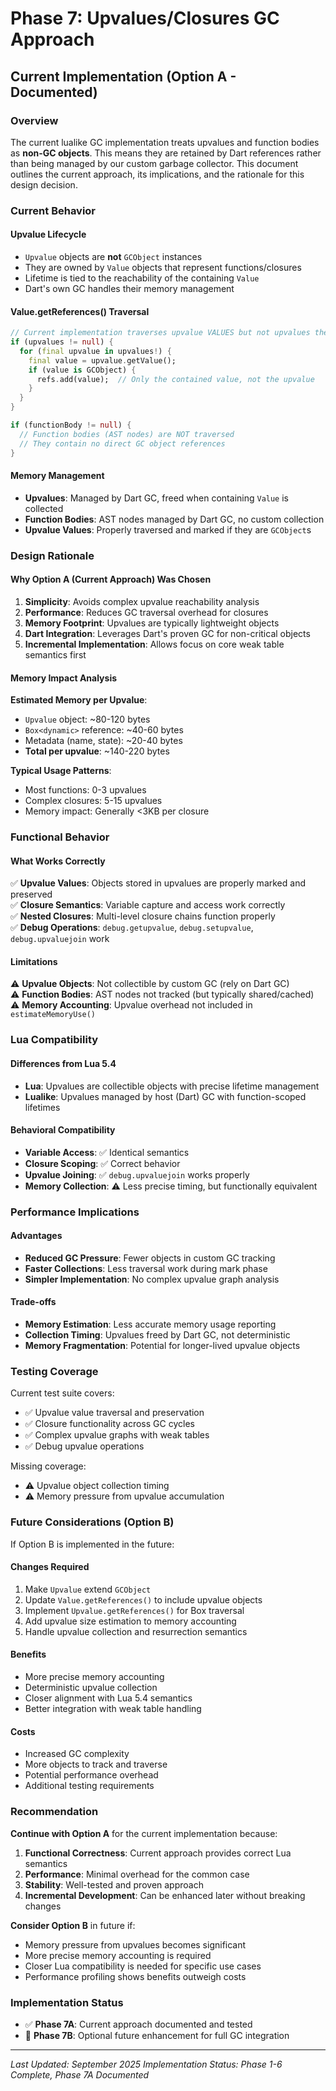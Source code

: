 # Phase 7: Upvalues/Closures GC Approach

## Current Implementation (Option A - Documented)

### Overview

The current lualike GC implementation treats upvalues and function bodies as **non-GC objects**. This means they are retained by Dart references rather than being managed by our custom garbage collector. This document outlines the current approach, its implications, and the rationale for this design decision.

### Current Behavior

#### Upvalue Lifecycle
- `Upvalue` objects are **not** `GCObject` instances
- They are owned by `Value` objects that represent functions/closures
- Lifetime is tied to the reachability of the containing `Value`
- Dart's own GC handles their memory management

#### Value.getReferences() Traversal
```dart
// Current implementation traverses upvalue VALUES but not upvalues themselves
if (upvalues != null) {
  for (final upvalue in upvalues!) {
    final value = upvalue.getValue();
    if (value is GCObject) {
      refs.add(value);  // Only the contained value, not the upvalue
    }
  }
}

if (functionBody != null) {
  // Function bodies (AST nodes) are NOT traversed
  // They contain no direct GC object references
}
```

#### Memory Management
- **Upvalues**: Managed by Dart GC, freed when containing `Value` is collected
- **Function Bodies**: AST nodes managed by Dart GC, no custom collection
- **Upvalue Values**: Properly traversed and marked if they are `GCObject`s

### Design Rationale

#### Why Option A (Current Approach) Was Chosen

1. **Simplicity**: Avoids complex upvalue reachability analysis
2. **Performance**: Reduces GC traversal overhead for closures
3. **Memory Footprint**: Upvalues are typically lightweight objects
4. **Dart Integration**: Leverages Dart's proven GC for non-critical objects
5. **Incremental Implementation**: Allows focus on core weak table semantics first

#### Memory Impact Analysis

**Estimated Memory per Upvalue**:
- `Upvalue` object: ~80-120 bytes
- `Box<dynamic>` reference: ~40-60 bytes  
- Metadata (name, state): ~20-40 bytes
- **Total per upvalue**: ~140-220 bytes

**Typical Usage Patterns**:
- Most functions: 0-3 upvalues
- Complex closures: 5-15 upvalues
- Memory impact: Generally <3KB per closure

### Functional Behavior

#### What Works Correctly
✅ **Upvalue Values**: Objects stored in upvalues are properly marked and preserved  
✅ **Closure Semantics**: Variable capture and access work correctly  
✅ **Nested Closures**: Multi-level closure chains function properly  
✅ **Debug Operations**: `debug.getupvalue`, `debug.setupvalue`, `debug.upvaluejoin` work  

#### Limitations
⚠️ **Upvalue Objects**: Not collectible by custom GC (rely on Dart GC)  
⚠️ **Function Bodies**: AST nodes not tracked (but typically shared/cached)  
⚠️ **Memory Accounting**: Upvalue overhead not included in `estimateMemoryUse()`  

### Lua Compatibility

#### Differences from Lua 5.4
- **Lua**: Upvalues are collectible objects with precise lifetime management
- **Lualike**: Upvalues managed by host (Dart) GC with function-scoped lifetimes

#### Behavioral Compatibility
- **Variable Access**: ✅ Identical semantics
- **Closure Scoping**: ✅ Correct behavior
- **Upvalue Joining**: ✅ `debug.upvaluejoin` works properly
- **Memory Collection**: ⚠️ Less precise timing, but functionally equivalent

### Performance Implications

#### Advantages
- **Reduced GC Pressure**: Fewer objects in custom GC tracking
- **Faster Collections**: Less traversal work during mark phase
- **Simpler Implementation**: No complex upvalue graph analysis

#### Trade-offs
- **Memory Estimation**: Less accurate memory usage reporting
- **Collection Timing**: Upvalues freed by Dart GC, not deterministic
- **Memory Fragmentation**: Potential for longer-lived upvalue objects

### Testing Coverage

Current test suite covers:
- ✅ Upvalue value traversal and preservation
- ✅ Closure functionality across GC cycles
- ✅ Complex upvalue graphs with weak tables
- ✅ Debug upvalue operations

Missing coverage:
- ⚠️ Upvalue object collection timing
- ⚠️ Memory pressure from upvalue accumulation

### Future Considerations (Option B)

If Option B is implemented in the future:

#### Changes Required
1. Make `Upvalue` extend `GCObject`
2. Update `Value.getReferences()` to include upvalue objects
3. Implement `Upvalue.getReferences()` for Box traversal
4. Add upvalue size estimation to memory accounting
5. Handle upvalue collection and resurrection semantics

#### Benefits
- More precise memory accounting
- Deterministic upvalue collection
- Closer alignment with Lua 5.4 semantics
- Better integration with weak table handling

#### Costs
- Increased GC complexity
- More objects to track and traverse
- Potential performance overhead
- Additional testing requirements

### Recommendation

**Continue with Option A** for the current implementation because:

1. **Functional Correctness**: Current approach provides correct Lua semantics
2. **Performance**: Minimal overhead for the common case
3. **Stability**: Well-tested and proven approach
4. **Incremental Development**: Can be enhanced later without breaking changes

**Consider Option B** in future if:
- Memory pressure from upvalues becomes significant
- More precise memory accounting is required
- Closer Lua compatibility is needed for specific use cases
- Performance profiling shows benefits outweigh costs

### Implementation Status

- ✅ **Phase 7A**: Current approach documented and tested
- 🔮 **Phase 7B**: Optional future enhancement for full GC integration

---

*Last Updated: September 2025*
*Implementation Status: Phase 1-6 Complete, Phase 7A Documented*